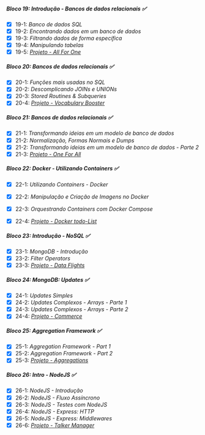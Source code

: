 ##### Bloco 19: Introdução - Bancos de dados relacionais :white_check_mark:

- [x] 19-1: _Banco de dados SQL_
- [x] 19-2: _Encontrando dados em um banco de dados_
- [x] 19-3: _Filtrando dados de forma específica_
- [x] 19-4: _Manipulando tabelas_
- [x] 19-5: _[Projeto - All For One](https://github.com/gusttavocaruso/trybeExercises/tree/master/PROJETOS/19.all4One)_

##### Bloco 20: Bancos de dados relacionais :white_check_mark:

- [x] 20-1: _Funções mais usadas no SQL_
- [x] 20-2: _Descomplicando JOINs e UNIONs_
- [x] 20-3: _Stored Routines & Subqueries_
- [x] 20-4: _[Projeto - Vocabulary Booster](https://github.com/gusttavocaruso/trybeExercises/tree/master/PROJETOS/20.vocabularyBooster)_

##### Bloco 21: Bancos de dados relacionais :white_check_mark:

- [x] 21-1: _Transformando ideias em um modelo de banco de dados_
- [x] 21-2: _Normalização, Formas Normais e Dumps_
- [x] 21-2: _Transformando ideias em um modelo de banco de dados - Parte 2_
- [x] 21-3: _[Projeto - One For All](https://github.com/gusttavocaruso/trybeExercises/tree/master/PROJETOS/21.one4All)_

##### Bloco 22: Docker - Utilizando Containers :white_check_mark:

- [x] 22-1: _Utilizando Containers - Docker_
- [x] 22-2: _Manipulação e Criação de Imagens no Docker_
- [x] 22-3: _Orquestrando Containers com Docker Compose_
- [x] 22-4: _[Projeto - Docker todo-List]()_


##### Bloco 23: Introdução - NoSQL  :white_check_mark:

- [x] 23-1: _MongoDB - Introdução_
- [x] 23-2: _Filter Operators_
- [x] 23-3: _[Projeto - Data Flights]()_

##### Bloco 24: MongoDB: Updates :white_check_mark:

- [x] 24-1: _Updates Simples_
- [x] 24-2: _Updates Complexos - Arrays - Parte 1_
- [x] 24-3: _Updates Complexos - Arrays - Parte 2_
- [x] 24-4: _[Projeto - Commerce]()_

##### Bloco 25: Aggregation Framework :white_check_mark:

- [x] 25-1: _Aggregation Framework - Part 1_
- [x] 25-2: _Aggregation Framework - Part 2_
- [x] 25-3: _[Projeto - Aggregations]()_

##### Bloco 26: Intro - NodeJS :white_check_mark:

- [x] 26-1: _NodeJS - Introdução_
- [x] 26-2: _NodeJS - Fluxo Assíncrono_
- [x] 26-3: _NodeJS - Testes com NodeJS_
- [x] 26-4: _NodeJS - Express: HTTP_
- [x] 26-5: _NodeJS - Express: Middlewares_
- [x] 26-6: _[Projeto - Talker Manager]()_

<!--
##### Bloco 27: NodeJS :hourglass_flowing_sand:

- [ ] 27-1: _Express: HTTP com Node.js_
- [ ] 27-2: _Arquitetura de Software - Introdução ao MVC_
- [ ] 27-3: _[Projeto - Cookmaster]()_

##### Bloco 28: NodeJS

- [ ] 28-1: _Arquitetura de Software - Camada de Serviço_
- [ ] 28-2: _Arquitetura web - Rest e Restful_
- [ ] 28-3: _[Projeto - Store Manager]()_

##### Bloco 29: NodeJS

- [ ] 29-1: _NodeJS - JWT - (JSON Web Token)_
- [ ] 29-2: _NodeJS - Upload de arquivos com Multer_
- [ ] 29-3: _[Projeto - Cookmaster V2]()_

##### Bloco 30: Introdução - Deploy

- [ ] 30-1: _Infraestrutura - Deploy com Heroku_
- [ ] 30-2: _Deploy - Gerenciadores de Processos_
- [ ] 30-3: _[Projeto - Stranger Things]()_

##### Bloco 31: Projeto

- [ ] 31-1: _[Projeto - Trybeer]()_

